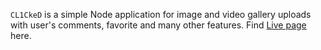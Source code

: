 `CL1CkeD` is a simple Node application for image and video gallery uploads with user's comments, favorite and many other features. Find <a href="https://agile-eyrie-70285.herokuapp.com/landing">Live page </a>here.

